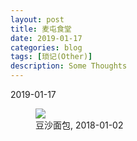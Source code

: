 ```yaml
---
layout: post
title: 麦屯食堂
date: 2019-01-17
categories: blog
tags: [琐记(Other)]
description: Some Thoughts
---
```


2019-01-17

<figure>
<img src="{{ "img/hwang_snow-min.jpg" | absolute_url }}" />
<figcaption>豆沙面包, 2018-01-02 </figcaption>
</figure>
